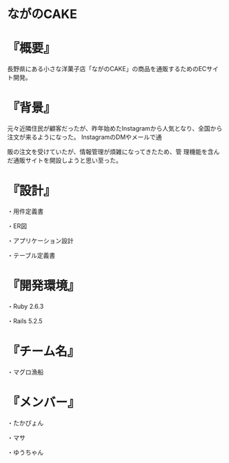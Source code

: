 # ながのCAKE

# 『概要』
長野県にある小さな洋菓子店「ながのCAKE」の商品を通販するためのECサイト開発。

# 『背景』
元々近隣住民が顧客だったが、昨年始めたInstagramから人気となり、全国から注文が来るようになった。 InstagramのDMやメールで通

販の注文を受けていたが、情報管理が煩雑になってきたため、管 理機能を含んだ通販サイトを開設しようと思い至った。

# 『設計』

・用件定義書

・ER図

・アプリケーション設計

・テーブル定義書

# 『開発環境』
・Ruby 2.6.3

・Rails 5.2.5

# 『チーム名』
・マグロ漁船

# 『メンバー』
・たかぴょん

・マサ

・ゆうちゃん
